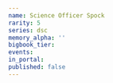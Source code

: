 ```yaml
---
name: Science Officer Spock
rarity: 5
series: dsc
memory_alpha: ''
bigbook_tier:
events:
in_portal:
published: false
---
```

